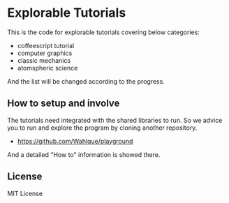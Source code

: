 Explorable Tutorials
====================

This is the code for explorable tutorials covering below categories:

* coffeescript tutorial
* computer graphics
* classic mechanics
* atomspheric science

And the list will be changed according to the progress.

How to setup and involve
------------------------

The tutorials need integrated with the shared libraries to run.
So we advice you to run and explore the program by cloning another repository.

* https://github.com/Wahlque/playground

And a detailed "How to" information is showed there.

License
-------

MIT License
